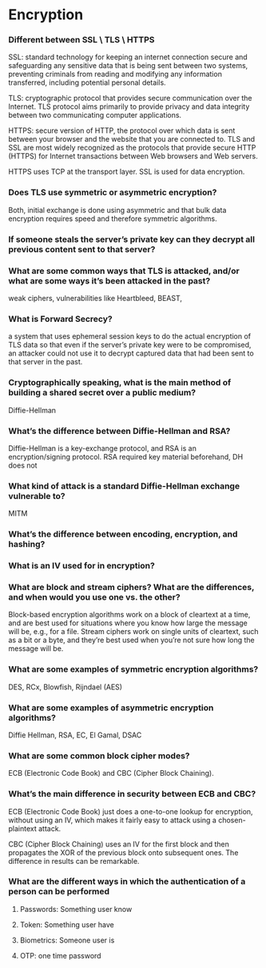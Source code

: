 # Encryption

### Different between SSL \ TLS \ HTTPS 

SSL:  standard technology for keeping an internet connection secure and safeguarding any sensitive data that is being sent between two systems, preventing criminals from reading and modifying any information transferred, including potential personal details. 

TLS: cryptographic protocol that provides secure communication over the Internet. TLS protocol aims primarily to provide privacy and data integrity between two communicating computer applications. 

HTTPS: secure version of HTTP, the protocol over which data is sent between your browser and the website that you are connected to. TLS and SSL are most widely recognized as the protocols that provide secure HTTP (HTTPS) for Internet transactions between Web browsers and Web servers. 

HTTPS uses TCP at the transport layer. SSL is used for data encryption. 

### Does TLS use symmetric or asymmetric encryption? 

Both,  initial exchange is done using asymmetric and that bulk data encryption requires speed and therefore symmetric algorithms. 

### If someone steals the server’s private key can they decrypt all previous content sent to that server? 

### What are some common ways that TLS is attacked, and/or what are some ways it’s been attacked in the past? 

weak ciphers, vulnerabilities like Heartbleed, BEAST, 

### What is Forward Secrecy? 

a system that uses ephemeral session keys to do the actual encryption of TLS data so that even if the server’s private key were to be compromised, an attacker could not use it to decrypt captured data that had been sent to that server in the past. 

### Cryptographically speaking, what is the main method of building a shared secret over a public medium? 

Diffie-Hellman 

### What’s the difference between Diffie-Hellman and RSA? 

Diffie-Hellman is a key-exchange protocol, and RSA is an encryption/signing protocol. RSA required key material beforehand, DH does not 

### What kind of attack is a standard Diffie-Hellman exchange vulnerable to? 

MITM 

### What’s the difference between encoding, encryption, and hashing? 

### What is an IV used for in encryption? 

### What are block and stream ciphers? What are the differences, and when would you use one vs. the other? 

Block-based encryption algorithms work on a block of cleartext at a time, and are best used for situations where you know how large the message will be, e.g., for a file. Stream ciphers work on single units of cleartext, such as a bit or a byte, and they’re best used when you’re not sure how long the message will be. 

### What are some examples of symmetric encryption algorithms? 

DES, RCx, Blowfish, Rijndael (AES) 

### What are some examples of asymmetric encryption algorithms? 

Diffie Hellman, RSA, EC, El Gamal, DSAC 

### What are some common block cipher modes? 

ECB (Electronic Code Book) and CBC (Cipher Block Chaining). 

### What’s the main difference in security between ECB and CBC? 

ECB (Electronic Code Book) just does a one-to-one lookup for encryption, without using an IV, which makes it fairly easy to attack using a chosen-plaintext attack. 

CBC (Cipher Block Chaining) uses an IV for the first block and then propagates the XOR of the previous block onto subsequent ones. The difference in results can be remarkable. 

### What are the different ways in which the authentication of a person can be performed 

1. Passwords: Something user know 

2. Token: Something user have 

3. Biometrics: Someone user is 

4. OTP: one time password 